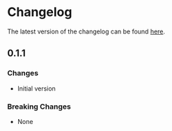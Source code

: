 # Changelog

The latest version of the changelog can be found [here](/Azure/bicep-registry-modules/blob/main/avm/res/kubernetes/connected-cluster/CHANGELOG.md).

## 0.1.1

### Changes

- Initial version

### Breaking Changes

- None
